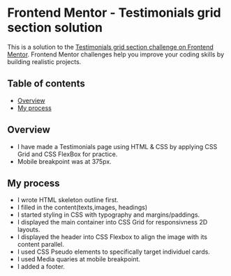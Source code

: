 # Frontend Mentor - Testimonials grid section solution

This is a solution to the [Testimonials grid section challenge on Frontend Mentor](https://www.frontendmentor.io/challenges/testimonials-grid-section-Nnw6J7Un7). Frontend Mentor challenges help you improve your coding skills by building realistic projects. 

## Table of contents

- [Overview](#overview)
- [My process](#my-process)


## Overview

 - I have made a Testimonials page using HTML & CSS by applying CSS Grid and CSS FlexBox for practice. 
 - Mobile breakpoint was at 375px. 


## My process

- I wrote HTML skeleton outline first. 
- I filled in the content(texts,images, headings)
- I started styling in CSS with typography and margins/paddings. 
- I displayed the main container into CSS Grid for responsivness 2D layouts. 
- I displayed the header into CSS Flexbox to align the image with its content parallel. 
- I used CSS Pseudo elements to specifically target individuel cards.
- I used Media quaries at mobile breakpoint. 
- I added a footer. 
